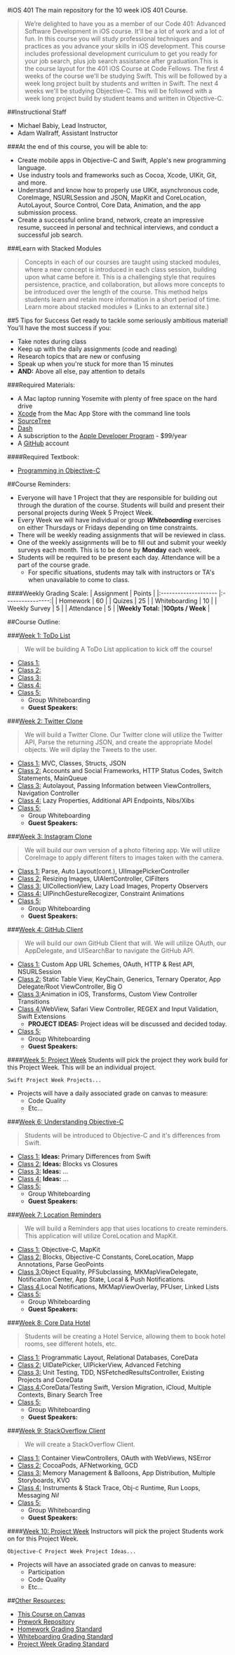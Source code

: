 #iOS 401 
The main repository for the 10 week iOS 401 Course.

>We’re delighted to have you as a member of our Code 401: Advanced Software Development in iOS course. It'll be a lot of work and a lot of fun.
In this course you will study professional techniques and practices as you advance your skills in iOS development. This course includes professional development curriculum to get you ready for your job search, plus job search assistance after graduation.This is the course layout for the 401 iOS Course at Code Fellows.
The first 4 weeks of the course we'll be studying Swift.
This will be followed by a week long project built by students and written in Swift.
The next 4 weeks we'll be studying Objective-C.
This will be followed with a week long project build by student teams and written in Objective-C.

##Instructional Staff
* Michael Babiy, Lead Instructor, 
* Adam Wallraff, Assistant Instructor

###At the end of this course, you will be able to:

* Create mobile apps in Objective-C and Swift, Apple's new programming language.
* Use industry tools and frameworks such as Cocoa, Xcode, UIKit, Git, and more.
* Understand and know how to properly use UIKit, asynchronous code, CoreImage, NSURLSession and JSON, MapKit and CoreLocation, AutoLayout, Source Control, Core Data, Animation, and the app submission process.
* Create a successful online brand, network, create an impressive resume, succeed in personal and technical interviews, and conduct a successful job search.

###Learn with Stacked Modules

>Concepts in each of our courses are taught using stacked modules, where a new concept is introduced in each class session, building upon what came before it. This is a challenging style that requires persistence, practice, and collaboration, but allows more concepts to be introduced over the length of the course. This method helps students learn and retain more information in a short period of time. Learn more about stacked modules » (Links to an external site.)

##5 Tips for Success
Get ready to tackle some seriously ambitious material! You'll have the most success if you:
  * Take notes during class
  * Keep up with the daily assignments (code and reading)
  * Research topics that are new or confusing
  * Speak up when you're stuck for more than 15 minutes
  * **AND:** Above all else, pay attention to details

###Required Materials:

* A Mac laptop running Yosemite with plenty of free space on the hard drive
* [Xcode](https://developer.apple.com/xcode/download/) from the Mac App Store with the command line tools
* [SourceTree](https://www.sourcetreeapp.com/)
* [Dash](https://kapeli.com/dash)
* A subscription to the [Apple Developer Program](https://developer.apple.com/) - $99/year
* A [GitHub](https://github.com/) account

####Required Textbook:
* [Programming in Objective-C](http://www.amazon.com/gp/product/0321967607?keywords=programming%20in%20objective-c&qid=1453495920&ref_=sr_1_1&s=books&sr=1-1)

##Course Reminders:
  * Everyone will have 1 Project that they are responsible for building out through the duration of the course. Students will build and present their personal projects during Week 5 Project Week.
  * Every Week we will have individual or group ***Whiteboarding*** exercises on either Thursdays or Fridays depending on time constraints.
  * There will be weekly reading assignments that will be reviewed in class.
  * One of the weekly assignments will be to fill out and submit your weekly surveys each month. This is to be done by **Monday** each week.
  * Students will be required to be present each day. Attendance will be a part of the course grade. 
    * For specific situations, students may talk with instructors or TA's when unavailable to come to class.

####Weekly Grading Scale:
| Assignment           |  Points          | 
|:-------------------- |:----------------:| 
| Homework             |  60              | 
| Quizes               |  25              |
| Whiteboarding        |  10              | 
| Weekly Survey        |  5               | 
| Attendance           |  5               |
|**Weekly Total:**     |**100pts / Week** |

##Course Outline:

###[Week 1: ToDo List](week-1)
> We will be building A ToDo List application to kick off the course!

  * [Class 1:](week-2/class-1)  
  * [Class 2:](week-2/class-2) 
  * [Class 3:](week-2/class-3) 
  * [Class 4:](week-2/class-4) 
  * [Class 5:](week-2/class-5) 
    * Group Whiteboarding
    * **Guest Speakers:**


###[Week 2: Twitter Clone](week-2)
>We will build a Twitter Clone. Our Twitter clone will 
utilize the Twitter API, Parse the returning JSON, and create the appropriate 
Model objects. We will diplay the Tweets to the user.
  * [Class 1:](week-2/class-1) MVC, Classes, Structs, JSON  
  * [Class 2:](week-2/class-2) Accounts and Social Frameworks, HTTP Status Codes, Switch Statements, MainQueue
  * [Class 3:](week-2/class-3) Autolayout, Passing Information between ViewControllers, Navigation Controller
  * [Class 4:](week-2/class-4) Lazy Properties, Additional API Endpoints, Nibs/Xibs
  * [Class 5:](week-2/class-5) 
    * Group Whiteboarding
    * **Guest Speakers:**

###[Week 3: Instagram Clone](week-3)
>We will build our own version of a photo filtering app. 
We will utilize CoreImage to apply different filters to images taken with 
the camera.
  * [Class 1:](week-3/class-1) Parse, Auto Layout(cont.), UIImagePickerController
  * [Class 2:](week-3/class-2) Resizing Images, UIAlertController, CIFilters
  * [Class 3:](week-3/class-3) UICollectionView, Lazy Load Images, Property Observers
  * [Class 4:](week-3/class-4) UIPinchGestureRecogizer, Constraint Animations
  * [Class 5:](week-3/class-5)
    * Group Whiteboarding
    * **Guest Speakers:**

###[Week 4: GitHub Client](week-4)
> We will build our own GitHub Client that will.
We will utilize OAuth, our AppDelegate, and UISearchBar to navigate the GitHub API. 
  * [Class 1:](week-4/class-1) Custom App URL Schemes, OAuth, HTTP & Rest API, NSURLSession
  * [Class 2:](week-4/class-2) Static Table View, KeyChain, Generics, Ternary Operator, App Delegate/Root ViewController, Big O
  * [Class 3:](week-4/class-3)Animation in iOS, Transforms, Custom View Controller Transitions
  * [Class 4:](week-4/class-4)WebView, Safari View Controller, REGEX and Input Validation, Swift Extensions
    * **PROJECT IDEAS:** Project ideas will be discussed and decided today. 
  * [Class 5:](week-4/class-5)
    * Group Whiteboarding
    * **Guest Speakers:**

####[Week 5: Project Week](week-5)
Students will pick the project they work build for this Project Week. This will be an individual project.

```
Swift Project Week Projects...
```
  * Projects will have a daily associated grade on canvas to measure:
    * Code Quality
    * Etc...

###[Week 6: Understanding Objective-C](week-6)
> Students will be introduced to Objective-C and it's differences from Swift.
  * [Class 1:](week-6/class-1) **Ideas:** Primary Differences from Swift
  * [Class 2:](week-6/class-2) **Ideas:** Blocks vs Closures
  * [Class 3:](week-6/class-3) **Ideas:** ...
  * [Class 4:](week-6/class-4) **Ideas:** ...
  * [Class 5:](week-6/class-5)
    * Group Whiteboarding
    * **Guest Speakers:**

###[Week 7: Location Reminders](week-7)
>We will build a Reminders app that uses locations to create reminders. This
application will utilize CoreLocation and MapKit.
  * [Class 1:](week-7/class-1) Objective-C, MapKit
  * [Class 2:](week-7/class-2) Blocks, Objective-C Constants, CoreLocation, Mapp Annotations, Parse GeoPoints
  * [Class 3:](week-7/class-3)Object Equality, PFSubclassing, MKMapViewDelegate, Notificaiton Center, App State, Local & Push Notifications.
  * [Class 4:](week-7/class-4)Local Notifications, MKMapViewOverlay, PFUser, Linked Lists
  * [Class 5:](week-7/class-5)
    * Group Whiteboarding
    * **Guest Speakers:**

###[Week 8: Core Data Hotel](week-8)
>Students will be creating a Hotel Service, allowing them to book hotel rooms, see different hotels, etc.
  * [Class 1:](week-8/class-1) Programmatic Layout, Relational Databases, CoreData
  * [Class 2:](week-8/class-2) UIDatePicker, UIPickerView, Advanced Fetching
  * [Class 3:](week-8/class-3) Unit Testing, TDD, NSFetchedResultsController, Existing Projects and CoreData
  * [Class 4:](week-8/class-4)CoreData/Testing Swift, Version Migration, iCloud, Multiple Contexts, Binary Search Tree
  * [Class 5:](week-8/class-5)
    * Group Whiteboarding
    * **Guest Speakers:**

###[Week 9: StackOverflow Client](week-9)
> We will create a StackOverflow Client.
  * [Class 1:](week-9/class-1) Container ViewControllers, OAuth with WebViews, NSError
  * [Class 2:](week-9/class-2) CocoaPods, AFNetworking, GCD
  * [Class 3:](week-9/class-3) Memory Management & Balloons, App Distribution, Multiple Storyboards, KVO
  * [Class 4:](week-9/class-4) Instruments & Stack Trace, Obj-c Runtime, Run Loops, Messaging *Nil*
  * [Class 5:](week-9/class-5)
    * Group Whiteboarding
    * **Guest Speakers:**
    
####[Week 10: Project Week](week-10)
Instructors will pick the project Students work on for this Project Week.

```
Objective-C Project Week Project Ideas...
```
  * Projects will have an associated grade on canvas to measure:
    * Participation
    * Code Quality
    * Etc...


##[Other Resources:](Resources/)
* [This Course on Canvas](https://canvas.instructure.com/courses/996677)
* [Prework Repository](https://github.com/codefellows/SEA-iOS-401d3-prework.git)
* [Homework Grading Standard](Resources/hw-grading-standard/)
* [Whiteboarding Grading Standard](Resources/wb-grading-standard/)
* [Project Week Grading Standard](Resources/pw-grading-standard/)
